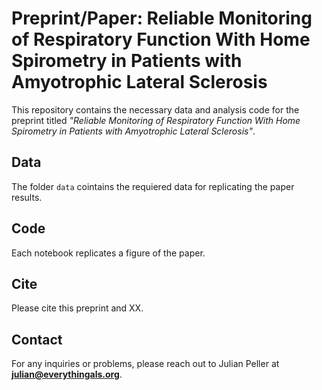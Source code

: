# Preprint/Paper: Reliable Monitoring of Respiratory Function With Home Spirometry in Patients with Amyotrophic Lateral Sclerosis

This repository contains the necessary data and analysis code for the preprint titled *"Reliable Monitoring of Respiratory Function With Home Spirometry in Patients with Amyotrophic Lateral Sclerosis"*.

## Data

The folder `data` cointains the requiered data for replicating the paper results.

## Code

Each notebook replicates a figure of the paper.

## Cite

Please cite this preprint and XX.

## Contact

For any inquiries or problems, please reach out to Julian Peller at **julian@everythingals.org**.